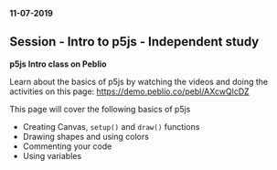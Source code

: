 **11-07-2019**
## Session - Intro to p5js - Independent study

**p5js Intro class on Peblio**

Learn about the basics of p5js by watching the videos and doing the activities on this page:
https://demo.peblio.co/pebl/AXcwQlcDZ

This page will cover the following basics of p5js
- Creating Canvas, `setup()` and `draw()` functions
- Drawing shapes and using colors
- Commenting your code
- Using variables
